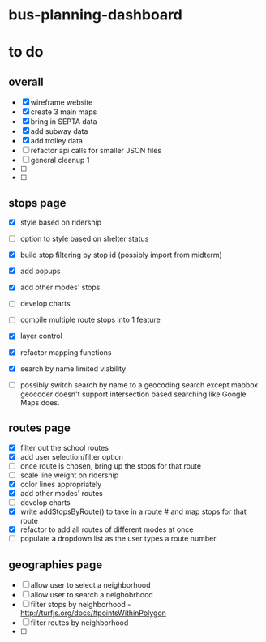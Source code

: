 # bus-planning-dashboard

# to do

## overall
- [x] wireframe website
- [x] create 3 main maps
- [x] bring in SEPTA data
- [x] add subway data
- [x] add trolley data
- [ ] refactor api calls for smaller JSON files
- [ ] general cleanup 1
- [ ] 
- [ ]

## stops page
- [x] style based on ridership
- [ ] option to style based on shelter status
- [x] build stop filtering by stop id (possibly import from midterm)
- [x] add popups 
- [x] add other modes' stops
- [ ] develop charts
- [ ] compile multiple route stops into 1 feature
- [x] layer control
- [x] refactor mapping functions
- [x] search by name limited viability
- [ ] possibly switch search by name to a geocoding search except mapbox geocoder doesn't support intersection based searching like Google Maps does. 


## routes page
- [x] filter out the school routes 
- [x] add user selection/filter option
- [ ] once route is chosen, bring up the stops for that route
- [ ] scale line weight on ridership
- [x] color lines appropriately
- [x] add other modes' routes
- [ ] develop charts
- [x] write addStopsByRoute() to take in a route # and map stops for that route
- [x] refactor to add all routes of different modes at once 
- [ ] populate a dropdown list as the user types a route number

## geographies page
- [ ] allow user to select a neighborhood
- [ ] allow user to search a neighobrhood
- [ ] filter stops by neighborhood - http://turfjs.org/docs/#pointsWithinPolygon
- [ ] filter routes by neighborhood 
- [ ]

